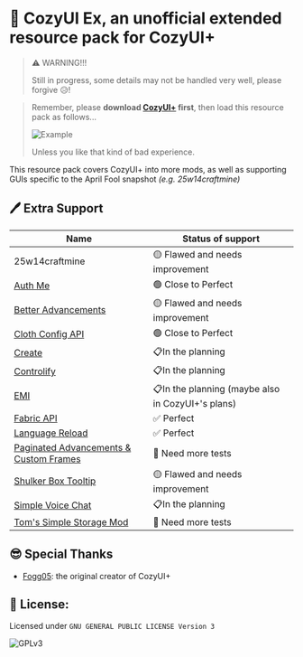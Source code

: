 # 🥳 CozyUI Ex, an unofficial extended resource pack for CozyUI+

> ⚠️ WARNING!!!
>
> Still in progress, some details may not be handled very well, please forgive 😥!

> Remember, please **download [CozyUI+](https://modrinth.com/resourcepack/cozyui-plus) first**, then load this resource pack as follows...
>
> ![Example](https://cdn.modrinth.com/data/jrC5r3Mp/images/c7e8d2e10416e33d8a8c35121849be9b9f1e366d.png)
>
> Unless you like that kind of bad experience.

This resource pack covers CozyUI+ into more mods, as well as supporting GUIs specific to the April Fool  snapshot _(e.g. 25w14craftmine)_

## 🖊️ Extra Support

| Name                                                         | Status of support                                |
| ------------------------------------------------------------ | ------------------------------------------------ |
| 25w14craftmine                                               | 🟡 Flawed and needs improvement                   |
| [Auth Me](https://modrinth.com/mod/auth-me)                  | 🟢 Close to Perfect                               |
| [Better Advancements](https://modrinth.com/mod/better-advancements) | 🟡 Flawed and needs improvement                   |
| [Cloth Config API](https://modrinth.com/mod/cloth-config)    | 🟢 Close to Perfect                               |
| [Create](https://modrinth.com/mod/create)                    | 📋In the planning                                 |
| [Controlify](https://modrinth.com/mod/controlify)            | 📋In the planning                                 |
| [EMI](https://modrinth.com/mod/emi)                          | 📋In the planning (maybe also in CozyUI+'s plans) |
| [Fabric API](https://modrinth.com/mod/fabric-api)            | ✅ Perfect                                        |
| [Language Reload](https://modrinth.com/mod/language-reload)  | ✅ Perfect                                        |
| [Paginated Advancements & Custom Frames](https://modrinth.com/mod/paginatedadvancements) | 🔴 Need more tests                                |
| [Shulker Box Tooltip](https://modrinth.com/mod/shulkerboxtooltip) | 🟡 Flawed and needs improvement                   |
| [Simple Voice Chat](https://modrinth.com/plugin/simple-voice-chat) | 📋In the planning                                 |
| [Tom's Simple Storage Mod](https://modrinth.com/mod/toms-storage) | 🔴 Need more tests                                |

## 😎 Special Thanks

- [Fogg05](https://modrinth.com/user/Fogg05): the original creator of CozyUI+

## 📜 License:

Licensed under `GNU GENERAL PUBLIC LICENSE Version 3`

![GPLv3](https://www.gnu.org/graphics/gplv3-127x51.png)
